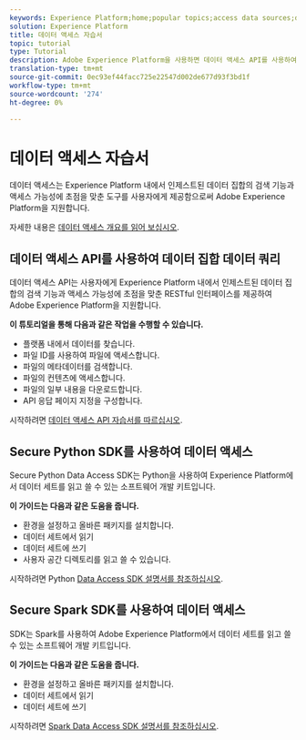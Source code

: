 ```yaml
---
keywords: Experience Platform;home;popular topics;access data sources;data access;spark sdk;python sdk
solution: Experience Platform
title: 데이터 액세스 자습서
topic: tutorial
type: Tutorial
description: Adobe Experience Platform을 사용하면 데이터 액세스 API를 사용하여 Experience Platform 내에서 인제스트된 데이터 세트를 검색하고 액세스할 수 있습니다.
translation-type: tm+mt
source-git-commit: 0ec93ef44facc725e22547d002de677d93f3bd1f
workflow-type: tm+mt
source-wordcount: '274'
ht-degree: 0%

---
```



# 데이터 액세스 자습서

데이터 액세스는 Experience Platform 내에서 인제스트된 데이터 집합의 검색 기능과 액세스 가능성에 초점을 맞춘 도구를 사용자에게 제공함으로써 Adobe Experience Platform을 지원합니다.

자세한 내용은 [데이터 액세스 개요를 읽어 보십시오](../data-access/home.md).

## 데이터 액세스 API를 사용하여 데이터 집합 데이터 쿼리

데이터 액세스 API는 사용자에게 Experience Platform 내에서 인제스트된 데이터 집합의 검색 기능과 액세스 가능성에 초점을 맞춘 RESTful 인터페이스를 제공하여 Adobe Experience Platform을 지원합니다.

**이 튜토리얼을 통해 다음과 같은 작업을 수행할 수 있습니다.**
- 플랫폼 내에서 데이터를 찾습니다.
- 파일 ID를 사용하여 파일에 액세스합니다.
- 파일의 메타데이터를 검색합니다.
- 파일의 컨텐츠에 액세스합니다.
- 파일의 일부 내용을 다운로드합니다.
- API 응답 페이지 지정을 구성합니다.

시작하려면 [데이터 액세스 API 자습서를 따르십시오](../data-access/tutorials/dataset-data.md).

## Secure Python SDK를 사용하여 데이터 액세스

Secure Python Data Access SDK는 Python을 사용하여 Experience Platform에서 데이터 세트를 읽고 쓸 수 있는 소프트웨어 개발 키트입니다.

**이 가이드는 다음과 같은 도움을 줍니다.**
- 환경을 설정하고 올바른 패키지를 설치합니다.
- 데이터 세트에서 읽기
- 데이터 세트에 쓰기
- 사용자 공간 디렉토리를 읽고 쓸 수 있습니다.

시작하려면 Python [Data Access SDK 설명서를 참조하십시오](../data-access/tutorials/python-sdk.md).

## Secure Spark SDK를 사용하여 데이터 액세스

SDK는 Spark를 사용하여 Adobe Experience Platform에서 데이터 세트를 읽고 쓸 수 있는 소프트웨어 개발 키트입니다.

**이 가이드는 다음과 같은 도움을 줍니다.**
- 환경을 설정하고 올바른 패키지를 설치합니다.
- 데이터 세트에서 읽기
- 데이터 세트에 쓰기

시작하려면 [Spark Data Access SDK 설명서를 참조하십시오](../data-access/tutorials/spark-sdk.md).